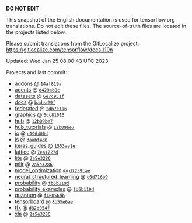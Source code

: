 __DO NOT EDIT__

This snapshot of the English documentation is used for tensorflow.org
translations. Do not edit these files. The source-of-truth files are located in
the projects listed below.

Please submit translations from the GitLocalize project: https://gitlocalize.com/tensorflow/docs-l10n

Updated: Wed Jan 25 08:00:43 UTC 2023

Projects and last commit:

- [addons](https://github.com/tensorflow/addons/tree/master/docs) @ <a href='https://github.com/tensorflow/addons/commit/14af819a7dbbb857c6a210dcaa38120d1c55e312'><code>14af819a</code></a>
- [agents](https://github.com/tensorflow/agents/tree/master/docs) @ <a href='https://github.com/tensorflow/agents/commit/d429ab0ce29a688ff3c03cf057c32bbf4b7058aa'><code>d429ab0c</code></a>
- [datasets](https://github.com/tensorflow/datasets/tree/master/docs) @ <a href='https://github.com/tensorflow/datasets/commit/6e7c951fedcbf5a94f5eea40758bf607f2901d24'><code>6e7c951f</code></a>
- [docs](https://github.com/tensorflow/docs/tree/master/site/en) @ <a href='https://github.com/tensorflow/docs/commit/badea29fa47ed6595244641bfee5a3d6717701f4'><code>badea29f</code></a>
- [federated](https://github.com/tensorflow/federated/tree/main/docs) @ <a href='https://github.com/tensorflow/federated/commit/2db7e1a6fe7da0873a85b6dc2c2ee03528867ab9'><code>2db7e1a6</code></a>
- [graphics](https://github.com/tensorflow/graphics/tree/master/tensorflow_graphics/g3doc) @ <a href='https://github.com/tensorflow/graphics/commit/6dc81015c54af6bd3139249a33407b0e23fb3e90'><code>6dc81015</code></a>
- [hub](https://github.com/tensorflow/hub/tree/master/docs) @ <a href='https://github.com/tensorflow/hub/commit/12b09be736893efd11a0a54d85e0e01516f44442'><code>12b09be7</code></a>
- [hub_tutorials](https://github.com/tensorflow/hub/tree/master/examples/colab) @ <a href='https://github.com/tensorflow/hub/commit/12b09be736893efd11a0a54d85e0e01516f44442'><code>12b09be7</code></a>
- [io](https://github.com/tensorflow/io/tree/master/docs) @ <a href='https://github.com/tensorflow/io/commit/e196400d874f6dbe7b12625c7debb44da44c3dc4'><code>e196400d</code></a>
- [js](https://github.com/tensorflow/tfjs-website/tree/master/docs) @ <a href='https://github.com/tensorflow/tfjs-website/commit/3aabf4d0a65f08f9d18bae3aad59568fbb59e5ee'><code>3aabf4d0</code></a>
- [keras_guides](https://github.com/tensorflow/docs/tree/snapshot-keras/site/en/guide/keras) @ <a href='https://github.com/tensorflow/docs/commit/1553ae1e4a149be71703e2ee60173b3d1e0e8c00'><code>1553ae1e</code></a>
- [lattice](https://github.com/tensorflow/lattice/tree/master/docs) @ <a href='https://github.com/tensorflow/lattice/commit/7ea1727de1e0309eb324296bc445e0bf5c5c6d74'><code>7ea1727d</code></a>
- [lite](https://github.com/tensorflow/tensorflow/tree/master/tensorflow/lite/g3doc) @ <a href='https://github.com/tensorflow/tensorflow/commit/2a5e3286d7af205f0e3b23d68915aa21a7f95500'><code>2a5e3286</code></a>
- [mlir](https://github.com/tensorflow/tensorflow/tree/master/tensorflow/compiler/mlir/g3doc) @ <a href='https://github.com/tensorflow/tensorflow/commit/2a5e3286d7af205f0e3b23d68915aa21a7f95500'><code>2a5e3286</code></a>
- [model_optimization](https://github.com/tensorflow/model-optimization/tree/master/tensorflow_model_optimization/g3doc) @ <a href='https://github.com/tensorflow/model-optimization/commit/d7259cae513726b593597c0f823da3455d245d7b'><code>d7259cae</code></a>
- [neural_structured_learning](https://github.com/tensorflow/neural-structured-learning/tree/master/g3doc) @ <a href='https://github.com/tensorflow/neural-structured-learning/commit/e0d716b9941f63aed28735865004c2db48cb140f'><code>e0d716b9</code></a>
- [probability](https://github.com/tensorflow/probability/tree/main/tensorflow_probability/g3doc) @ <a href='https://github.com/tensorflow/probability/commit/fb6b119d5fb8018ea9e12971488c97f42762a482'><code>fb6b119d</code></a>
- [probability_examples](https://github.com/tensorflow/probability/tree/main/tensorflow_probability/examples/jupyter_notebooks) @ <a href='https://github.com/tensorflow/probability/commit/fb6b119d5fb8018ea9e12971488c97f42762a482'><code>fb6b119d</code></a>
- [quantum](https://github.com/tensorflow/quantum/tree/master/docs) @ <a href='https://github.com/tensorflow/quantum/commit/f46056db49619faa17b417eca899f588fffe4631'><code>f46056db</code></a>
- [tensorboard](https://github.com/tensorflow/tensorboard/tree/master/docs) @ <a href='https://github.com/tensorflow/tensorboard/commit/8b55e6aebb77eb98661628b4b3c78f8f8b536504'><code>8b55e6ae</code></a>
- [tfx](https://github.com/tensorflow/tfx/tree/master/docs) @ <a href='https://github.com/tensorflow/tfx/commit/d82d054fd0d4d0ca01b1fd463d0937906edc3efd'><code>d82d054f</code></a>
- [xla](https://github.com/tensorflow/tensorflow/tree/master/tensorflow/compiler/xla/g3doc) @ <a href='https://github.com/tensorflow/tensorflow/commit/2a5e3286d7af205f0e3b23d68915aa21a7f95500'><code>2a5e3286</code></a>

